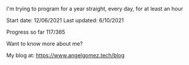 I'm trying to program for a year straight, every day, for at least an hour

Start date: 12/06/2021
Last updated: 6/10/2021

Progress so far 117/365

Want to know more about me?

My blog at: https://www.angelgomez.tech/blog
